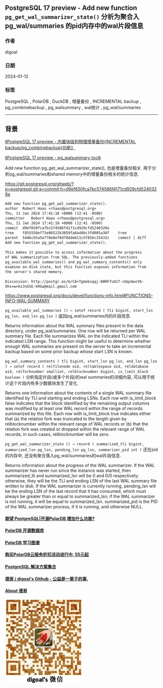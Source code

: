 ## PostgreSQL 17 preview - Add new function `pg_get_wal_summarizer_state()` 分析为聚合入 pg_wal/summaries 的pid内存中的wal片段信息     
                                        
### 作者                                        
digoal                                        
                                        
### 日期                                        
2024-01-12                                 
                                        
### 标签                                        
PostgreSQL , PolarDB , DuckDB , 增量备份 , INCREMENTAL backup , pg_combinebackup , pg_walsummary , wal统计 , pg_wal/summaries        
                                        
----                                        
                                        
## 背景      
[《PostgreSQL 17 preview - 内置块级别物理增量备份(INCREMENTAL backup/pg_combinebackup)功能》](../202312/20231222_01.md)      
  
[《PostgreSQL 17 preview - pg_walsummary tool》](../202401/20240112_01.md)      
  
Add new function pg_get_wal_summarizer_state(), 也是增量备份相关. 用于分析pg_wal/summaries和shared memory中的增量备份相关的统计信息.     
    
https://git.postgresql.org/gitweb/?p=postgresql.git;a=commit;h=d9ef650fca7bc574586f4171cd929cfd5240326e    
```  
Add new function pg_get_wal_summarizer_state().    
author	Robert Haas <rhaas@postgresql.org>	    
Thu, 11 Jan 2024 17:41:18 +0000 (12:41 -0500)    
committer	Robert Haas <rhaas@postgresql.org>	    
Thu, 11 Jan 2024 17:41:18 +0000 (12:41 -0500)    
commit	d9ef650fca7bc574586f4171cd929cfd5240326e    
tree	f855558ef73e86522b3859fa8ad4bc3fd005a38f	tree    
parent	544bcb5a5e778e8ef8d784de611c5f85bc33433c	commit | diff    
Add new function pg_get_wal_summarizer_state().    
    
This makes it possible to access information about the progress    
of WAL summarization from SQL. The previously-added functions    
pg_available_wal_summaries() and pg_wal_summary_contents() only    
examine on-disk state, but this function exposes information from    
the server's shared memory.    
    
Discussion: http://postgr.es/m/CA+Tgmobvqqj-DW9F7uUzT-cQqs6wcVb-Xhs=w=hzJnXSE-kRGw@mail.gmail.com    
```  
  
https://www.postgresql.org/docs/devel/functions-info.html#FUNCTIONS-INFO-WAL-SUMMARY  
  
`pg_available_wal_summaries () → setof record ( tli bigint, start_lsn pg_lsn, end_lsn pg_lsn )`  返回pg_wal/summaries内的片段信息.   
  
Returns information about the WAL summary files present in the data directory, under pg_wal/summaries. One row will be returned per WAL summary file. Each file summarizes WAL on the indicated TLI within the indicated LSN range. This function might be useful to determine whether enough WAL summaries are present on the server to take an incremental backup based on some prior backup whose start LSN is known.  
  
`pg_wal_summary_contents ( tli bigint, start_lsn pg_lsn, end_lsn pg_lsn ) → setof record ( relfilenode oid, reltablespace oid, reldatabase oid, relforknumber smallint, relblocknumber bigint, is_limit_block boolean )`  分析指定片段(或多个片段)的wal summaries的详细内容, 可以用于统计这个片段内有多少数据块发生了变化.   
  
Returns one information about the contents of a single WAL summary file identified by TLI and starting and ending LSNs. Each row with is_limit_block false indicates that the block identified by the remaining output columns was modified by at least one WAL record within the range of records summarized by this file. Each row with is_limit_block true indicates either that (a) the relation fork was truncated to the length given by relblocknumber within the relevant range of WAL records or (b) that the relation fork was created or dropped within the relevant range of WAL records; in such cases, relblocknumber will be zero.  
  
`pg_get_wal_summarizer_state () → record ( summarized_tli bigint, summarized_lsn pg_lsn, pending_lsn pg_lsn, summarizer_pid int )` 还在pid的内存中, 还没有聚合落入pg_wal/summaries的wal片段信息.    
  
Returns information about the progress of the WAL summarizer. If the WAL summarizer has never run since the instance was started, then summarized_tli and summarized_lsn will be 0 and 0/0 respectively; otherwise, they will be the TLI and ending LSN of the last WAL summary file written to disk. If the WAL summarizer is currently running, pending_lsn will be the ending LSN of the last record that it has consumed, which must always be greater than or equal to summarized_lsn; if the WAL summarizer is not running, it will be equal to summarized_lsn. summarized_pid is the PID of the WAL summarizer process, if it is running, and otherwise NULL.  
  
  
#### [期望 PostgreSQL|开源PolarDB 增加什么功能?](https://github.com/digoal/blog/issues/76 "269ac3d1c492e938c0191101c7238216")
  
  
#### [PolarDB 开源数据库](https://openpolardb.com/home "57258f76c37864c6e6d23383d05714ea")
  
  
#### [PolarDB 学习图谱](https://www.aliyun.com/database/openpolardb/activity "8642f60e04ed0c814bf9cb9677976bd4")
  
  
#### [购买PolarDB云服务折扣活动进行中, 55元起](https://www.aliyun.com/activity/new/polardb-yunparter?userCode=bsb3t4al "e0495c413bedacabb75ff1e880be465a")
  
  
#### [PostgreSQL 解决方案集合](../201706/20170601_02.md "40cff096e9ed7122c512b35d8561d9c8")
  
  
#### [德哥 / digoal's Github - 公益是一辈子的事.](https://github.com/digoal/blog/blob/master/README.md "22709685feb7cab07d30f30387f0a9ae")
  
  
#### [About 德哥](https://github.com/digoal/blog/blob/master/me/readme.md "a37735981e7704886ffd590565582dd0")
  
  
![digoal's wechat](../pic/digoal_weixin.jpg "f7ad92eeba24523fd47a6e1a0e691b59")
  
